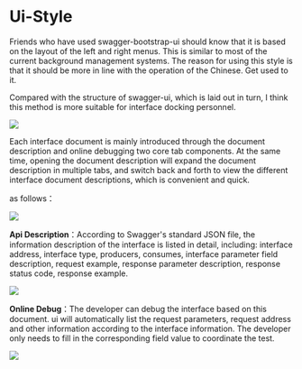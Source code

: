 # Ui-Style

Friends who have used swagger-bootstrap-ui should know that it is based on the layout of the left and right menus. This is similar to most of the current background management systems. The reason for using this style is that it should be more in line with the operation of the Chinese. Get used to it.

Compared with the structure of swagger-ui, which is laid out in turn, I think this method is more suitable for interface docking personnel.

![](/knife4j/images/des.png)

Each interface document is mainly introduced through the document description and online debugging two core tab components. At the same time, opening the document description will expand the document description in multiple tabs, and switch back and forth to view the different interface document descriptions, which is convenient and quick.

as follows：

![](/knife4j/images/mul-tab.png)

**Api Description**：According to Swagger's standard JSON file, the information description of the interface is listed in detail, including: interface address, interface type, producers, consumes, interface parameter field description, request example, response parameter description, response status code, response example.

![](/knife4j/images/desc.png)

**Online Debug**：The developer can debug the interface based on this document. ui will automatically list the request parameters, request address and other information according to the interface information. The developer only needs to fill in the corresponding field value to coordinate the test.

![](/knife4j/images/debug-online.png)